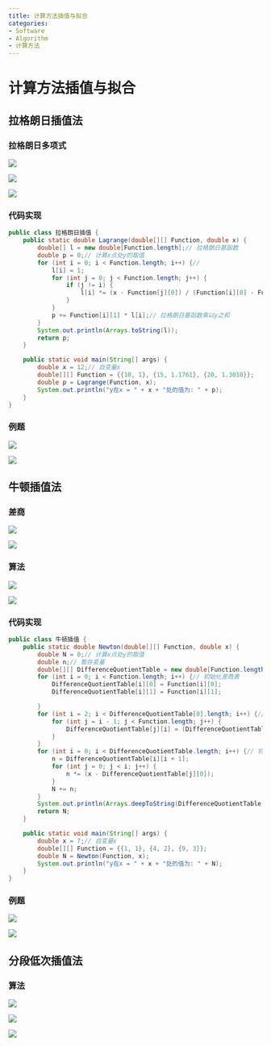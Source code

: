 ```yaml
---
title: 计算方法插值与拟合
categories:
- Software
- Algorithm
- 计算方法
---
```

# 计算方法插值与拟合

## 拉格朗日插值法

### 拉格朗日多项式

![](https://raw.githubusercontent.com/LuShan123888/Files/main/Pictures/2020-12-10-YlXiG1vbu4xBSta.png)

![](https://raw.githubusercontent.com/LuShan123888/Files/main/Pictures/2020-12-10-zlJGT8gt9As6PQ3.png)

![](https://raw.githubusercontent.com/LuShan123888/Files/main/Pictures/2020-12-10-Q7T3RXPqx4MC5w8.png)

### 代码实现

```java
public class 拉格朗日插值 {
    public static double Lagrange(double[][] Function, double x) {
        double[] l = new double[Function.length];// 拉格朗日基函数
        double p = 0;// 计算x点处y的取值
        for (int i = 0; i < Function.length; i++) {//
            l[i] = 1;
            for (int j = 0; j < Function.length; j++) {
                if (j != i) {
                    l[i] *= (x - Function[j][0]) / (Function[i][0] - Function[j][0]);// 将x带入
                }
            }
            p += Function[i][1] * l[i];// 拉格朗日基函数乘以y之和
        }
        System.out.println(Arrays.toString(l));
        return p;
    }

    public static void main(String[] args) {
        double x = 12;// 自变量x
        double[][] Function = {{10, 1}, {15, 1.1761}, {20, 1.3010}};
        double p = Lagrange(Function, x);
        System.out.println("y在x = " + x + "处的值为: " + p);
    }
}
```

### 例题

![](https://raw.githubusercontent.com/LuShan123888/Files/main/Pictures/2020-12-10-6EYLyoj48bUQsvI.png)

![](https://raw.githubusercontent.com/LuShan123888/Files/main/Pictures/2020-12-10-4yJLQV7ipCGx9lS.jpg)


## 牛顿插值法
### 差商

![](https://raw.githubusercontent.com/LuShan123888/Files/main/Pictures/2020-12-10-hru2p7SniA3UHgy.png)

![](https://raw.githubusercontent.com/LuShan123888/Files/main/Pictures/2020-12-10-BXnjZ9m7cAztqJD.png)



### 算法

![](https://raw.githubusercontent.com/LuShan123888/Files/main/Pictures/2020-12-10-Lceb1JrKWazSOX4.png)

![](https://raw.githubusercontent.com/LuShan123888/Files/main/Pictures/2020-12-10-PWSvr6f5TBe9pcU.png)

### 代码实现

```java
public class 牛顿插值 {
    public static double Newton(double[][] Function, double x) {
        double N = 0;// 计算x点处y的取值
        double n;// 暂存变量
        double[][] DifferenceQuotientTable = new double[Function.length][Function.length + 1];
        for (int i = 0; i < Function.length; i++) {// 初始化差商表
            DifferenceQuotientTable[i][0] = Function[i][0];
            DifferenceQuotientTable[i][1] = Function[i][1];

        }
        for (int i = 2; i < DifferenceQuotientTable[0].length; i++) {// 求出差商表
            for (int j = i - 1; j < Function.length; j++) {
                DifferenceQuotientTable[j][i] = (DifferenceQuotientTable[j][i - 1] - DifferenceQuotientTable[j - 1][i - 1]) / (DifferenceQuotientTable[j][0] - DifferenceQuotientTable[j - i + 1][0]);
            }
        }
        for (int i = 0; i < DifferenceQuotientTable.length; i++) {// 将差商表对角线上的数值带入牛顿插值公式
            n = DifferenceQuotientTable[i][i + 1];
            for (int j = 0; j < i; j++) {
                n *= (x - DifferenceQuotientTable[j][0]);
            }
            N += n;
        }
        System.out.println(Arrays.deepToString(DifferenceQuotientTable));// 打印差商表
        return N;
    }

    public static void main(String[] args) {
        double x = 7;// 自变量x
        double[][] Function = {{1, 1}, {4, 2}, {9, 3}};
        double N = Newton(Function, x);
        System.out.println("y在x = " + x + "处的值为: " + N);
    }
}
```
### 例题

![](https://raw.githubusercontent.com/LuShan123888/Files/main/Pictures/2020-12-10-nLbkiqO38ajXgfx.png)

![](https://raw.githubusercontent.com/LuShan123888/Files/main/Pictures/2020-12-10-E16gFOuen8rIjfv.jpg)


## 分段低次插值法

### 算法

![](https://raw.githubusercontent.com/LuShan123888/Files/main/Pictures/2020-12-10-W3gALt7fHsxZbVY.png)

![](https://raw.githubusercontent.com/LuShan123888/Files/main/Pictures/2020-12-10-G2UIMK6PxryOEj4.png)

![](https://raw.githubusercontent.com/LuShan123888/Files/main/Pictures/2020-12-10-DgVyozsLkFOIUmK.png)




